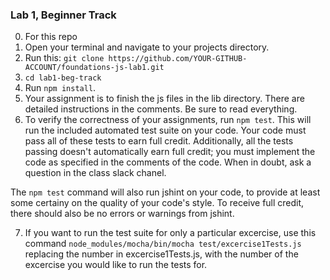 ### Lab 1, Beginner Track
0. For this repo
1. Open your terminal and navigate to your projects directory.
2. Run this: `git clone https://github.com/YOUR-GITHUB-ACCOUNT/foundations-js-lab1.git`
3. `cd lab1-beg-track`
4. Run `npm install`.
5. Your assignment is to finish the js files in the lib directory. 
There are detailed instructions in the comments. Be sure to read everything. 
6. To verify the correctness of your assignments, run `npm test`. This will
run the included automated test suite on your code. Your code must pass all
of these tests to earn full credit. Additionally, all the tests passing doesn't
automatically earn full credit; you must implement the code as specified in the
comments of the code. When in doubt, ask a question in the class slack chanel.

The `npm test` command will also run jshint on your code, to provide at least
some certainy on the quality of your code's style. To receive full credit, there
should also be no errors or warnings from jshint.

7. If you want to run the test suite for only a particular excercise, use this
command `node_modules/mocha/bin/mocha test/excercise1Tests.js` replacing 
the number in excercise1Tests.js, with the number of the excercise you would
like to run the tests for.
